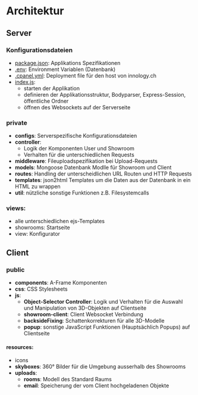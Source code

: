 # Architektur

## Server

### Konfigurationsdateien
- [package.json](package.json): Applikations Spezifikationen
- [.env](.env): Environment Variablen (Datenbank)
- [.cpanel.yml](.cpanel.yml): Deployment file für den host von innology.ch
- [index.js](index.js): 
  - starten der Applikation
  - definieren der Applikationsstruktur, Bodyparser, Express-Session, öffentliche Ordner
  - öffnen des Websockets auf der Serverseite

### private
- **configs**: Serverspezifische Konfigurationsdateien
- **controller**: 
  - Logik der Komponenten User und Showroom
  - Verhalten für die unterschiedlichen Requests
- **middleware**: Fileuploadspezifikation bei Upload-Requests
- **models**: Mongoose Datenbank Modlle für Showroom und Client
- **routes**: Handling der unterscheidlichen URL Routen und HTTP Requests
- **templates**: json2html Templates um die Daten aus der Datenbank in ein HTML zu wrappen
- **util**: nützliche sonstige Funktionen z.B. Filesystemcalls


### views:
- alle unterschiedlichen ejs-Templates
- showrooms: Startseite
- view: Konfigurator

## Client
### public
- **components**: A-Frame Komponenten
- **css**: CSS Stylesheets
- **js**:
  - **Object-Selector Controller**: Logik und Verhalten für die Auswahl und Manipulation von 3D-Objekten auf Clientseite
  - **showroom-client**: Client Websocket Verbindung
  - **backsideFixing**: Schattenkorrekturen für alle 3D-Modelle
  - **popup**: sonstige JavaScript Funktionen (Hauptsächlich Popups) auf Clientseite

#### resources:
- icons
- **skyboxes**: 360° Bilder für die Umgebung ausserhalb des Showrooms
- **uploads**: 
  - **rooms**: Modell des Standard Raums
  - **email**: Speicherung der vom Client hochgeladenen Objekte
